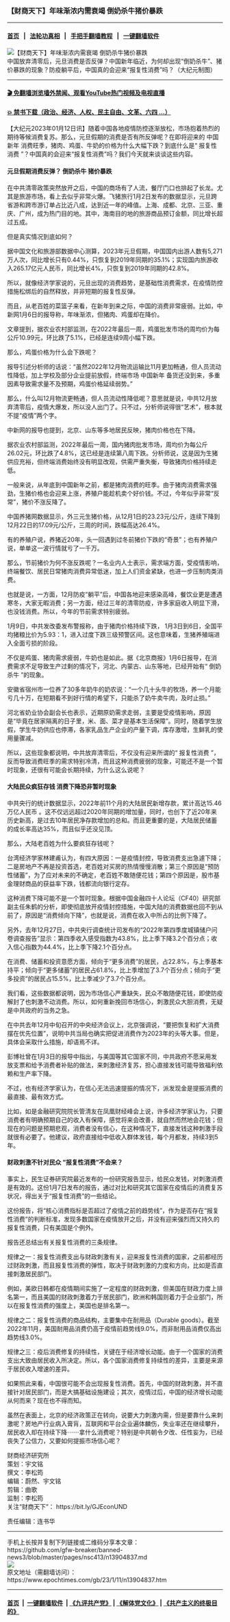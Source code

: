 ### 【财商天下】年味渐浓内需衰竭 倒奶杀牛猪价暴跌
------------------------

#### [首页](https://github.com/gfw-breaker/banned-news3/blob/master/README.md) &nbsp;&nbsp;|&nbsp;&nbsp; [法轮功真相](https://github.com/begood0513/basic/blob/master/README.md)  &nbsp;&nbsp;|&nbsp;&nbsp; [手把手翻墙教程](https://github.com/gfw-breaker/guides/wiki)  &nbsp;&nbsp;|&nbsp;&nbsp; [一键翻墙软件](https://github.com/gfw-breaker/nogfw/blob/master/README.md)  



<div><img alt="【财商天下】年味渐浓内需衰竭 倒奶杀牛猪价暴跌" class="attachment-djy_600_400 size-djy_600_400 wp-post-image" src="https://i.epochtimes.com/assets/uploads/2023/01/id13904858-0111_1200x8003-600x400.jpg"/>
<div class="caption">
 中国放弃清零后，元旦消费是否反弹？中国新年临近，为何却出现“倒奶杀牛”、猪价暴跌的现象？防疫躺平后，中国真的会迎来“报复性消费”吗？（大纪元制图）
</div></div><hr/>

#### [ 🎬  免翻墙浏览墙外禁闻、观看YouTube热门视频及电视直播](https://github.com/gfw-breaker/HelloWorld)

#### [ 💥  禁书下载（政治、经济、人权、民主自由、文革、六四 ...）](https://github.com/gfw-breaker/books/blob/master/README.md)

<div><p>
 【大纪元2023年01月12日讯】随着中国各地疫情防控逐渐放松，市场抱着热烈的期待等候消费复苏。那么，元旦假期的消费是否有所反弹呢？在即将迎来的
 <ok href="https://www.epochtimes.com/gb/tag/%E4%B8%AD%E5%9B%BD%E6%96%B0%E5%B9%B4.html">
  中国新年
 </ok>
 消费旺季，猪肉、鸡蛋、牛奶的价格为什么大幅下跌？到底什么是“
 <ok href="https://www.epochtimes.com/gb/tag/%E6%8A%A5%E5%A4%8D%E6%80%A7%E6%B6%88%E8%B4%B9.html">
  报复性消费
 </ok>
 ”？中国真的会迎来“报复性消费”吗？我们今天就来谈谈这些内容。
</p>
<p>
</p>
<h4>
 元旦假期消费反弹？
 <ok href="https://www.epochtimes.com/gb/tag/%E5%80%92%E5%A5%B6%E6%9D%80%E7%89%9B.html">
  倒奶杀牛
 </ok>
 <ok href="https://www.epochtimes.com/gb/tag/%E7%8C%AA%E4%BB%B7%E6%9A%B4%E8%B7%8C.html">
  猪价暴跌
 </ok>
</h4>
<p>
 在中共清零政策突然放开之后，中国的商场有了人流，餐厅门口也排起了长龙。尤其是旅游市场，看上去似乎非常火爆。飞猪旅行1月2日发布的数据显示，元旦跨省游和跨市游订单占比近八成，达到近一年的峰值。上海、成都、北京、三亚、重庆、广州，成为热门目的地。其中，海南目的地的旅游商品预订金额，同比增长超过五成。
</p>
<p>
 但是真实情况到底如何？
</p>
<p>
 据中国文化和旅游部数据中心测算，2023年元旦假期，中国国内出游人数有5,271万人次，同比增长只有0.44%，只恢复到2019年同期的35.1%；实现国内旅游收入265.17亿元人民币，同比增长4%，只恢复到2019年同期的42.8%。
</p>
<p>
 所以，就像经济学家说的，元旦出现的消费趋势，是基础性消费需求，在疫情防控措施松绑后的自然释放，并非短期的报复性反弹。
</p>
<p>
 而且，从老百姓的菜篮子来看，在新年到来之际，中国的消费非常疲弱。比如，中新网1月6日的报导称，年味渐浓，但猪肉、鸡蛋却在降价。
</p>
<p>
 文章提到，据农业农村部监测，在2022年最后一周，鸡蛋批发市场的周均价为每公斤10.99元，环比跌了5.1%，已经是连续9周小幅下跌。
</p>
<p>
 那么，鸡蛋价格为什么会下跌呢？
</p>
<p>
 报导引述分析师的话说：“虽然2022年12月物流运输比11月更加畅通，但人员流动性降低，加上学校及部分企业提前放假，终端市场
 <ok href="https://www.epochtimes.com/gb/tag/%E4%B8%AD%E5%9B%BD%E6%96%B0%E5%B9%B4.html">
  中国新年
 </ok>
 备货还没到来，多重因素导致需求量不及预期，鸡蛋价格延续弱势。”
</p>
<p>
 那么，什么叫12月物流更畅通，但人员流动性降低呢？意思就是说，中共12月放弃清零后，疫情大爆发，所以没人出门了。只不过，分析师说得很“艺术”，根本就不提“疫情”两个字。
</p>
<p>
 中新网的报导也提到，北京、山东等多地居民反映，猪肉价格也在下降。
</p>
<p>
 据农业农村部监测，2022年最后一周，国内猪肉批发市场，周均价为每公斤26.02元，环比跌了4.8%，这已经是连续第八周下跌。分析师说，这是因为生猪供应充裕，但终端消费始终没有明显改观，供需严重失衡，导致猪肉价格持续走低。
</p>
<p>
 一般来说，从年底到中国新年之前，都是猪肉消费的旺季。由于猪肉消费需求强劲，生猪价格也会迎来上涨，养殖户能趁机卖个好价钱。不过，今年似乎非常“反常”，猪价不涨反降了。
</p>
<p>
 中国养猪网数据显示，外三元生猪价格，从12月1日的23.23元/公斤，连续下降到12月22日的17.09元/公斤，三周的时间，跌幅高达26.4%。
</p>
<p>
 有的养殖户说，养猪近20年，头一回遇到过冬前猪价下跌的“奇景”；也有养殖户说，单单这一波行情就亏了一千万。
</p>
<p>
 那么，节前猪价为何不涨反跌呢？一名业内人士表示，需求端方面，受疫情影响，终端餐饮、居民日常猪肉消费异常低迷，加上人们资金紧缺，也进一步压制肉类消费。
</p>
<p>
 也就是说，一方面，12月防疫“躺平”后，中国各地迎来感染高峰，餐饮业更是遭遇寒冬，大家无暇消费；另一方面，经过三年的清零防疫，许多家庭收入明显下滑，也没钱消费。所以，今年的节前需求特别疲弱。
</p>
<p>
 1月9日，中共发改委发布警报称，由于猪肉价格持续下跌， 1月3日到6日，全国平均猪粮比价为5.93：1，进入过度下跌三级预警区间。这也意味着，生猪养殖端进入全面亏损的阶段。
</p>
<p>
 不仅是鸡蛋、猪肉需求疲弱，牛奶也是如此。据《北京商报》1月6日报导，在消费需求不足导致生产过剩的情况下，河北、内蒙古、山东等地，已经开始有“
 <ok href="https://www.epochtimes.com/gb/tag/%E5%80%92%E5%A5%B6%E6%9D%80%E7%89%9B.html">
  倒奶杀牛
 </ok>
 ”的现象。
</p>
<p>
 安徽省宿州市一位养了30多年奶牛的奶农说：“一个几十头牛的牧场，养一个月能亏几十万，在短期看不到好行情的希望下，只能杀了奶牛卖牛肉，及时止损。”
</p>
<p>
 河北省奶业协会副会长也表示，近期原奶需求走弱，主要是受疫情影响，原因是“毕竟在居家隔离的日子里，米、面、菜才是基本生活保障”。同时，随着学生放假，学生牛奶供应也停滞，各家乳品生产企业的产量下调，库存激增，生鲜乳的使用量骤减。
</p>
<p>
 所以，这些现象都说明，中共放弃清零后，不仅没有迎来所谓的“
 <ok href="https://www.epochtimes.com/gb/tag/%E6%8A%A5%E5%A4%8D%E6%80%A7%E6%B6%88%E8%B4%B9.html">
  报复性消费
 </ok>
 ”，反而导致消费旺季的需求特别冷清，而且这种消费疲弱的现象，可能还不是一个暂时现象，还很有可能会长期持续，为什么这么说呢？
</p>
<h4>
 大陆民众疯狂存钱 消费下降恐非暂时现象
</h4>
<p>
 中共央行的统计数据显示，2022年前11个月的大陆居民新增存款，累计高达15.46万亿人民币 。这不仅远远超过2020年同期的增加量，同时，也创下了近20年来历史新高，是过去10年居民净存款增加的总和。而且更重要的是，大陆居民储蓄的成长率高达35%，而且似乎还没见顶。
</p>
<p>
 那么，大陆老百姓为什么要疯狂存钱呢？
</p>
<p>
 台湾经济学家林建甫认为，有四大原因：一是疫情封控，导致消费支出急遽下降；二是房地产不再是投资首选，老百姓对买房的热情慢慢消散；第三个原因是“预防性储蓄”，为了应对未来的不确定，老百姓不敢随便花钱；第四个原因是，股市基金理财商品的获益率下跌，钱都流向银行定存。
</p>
<p>
 这种消费下降可能不是一个暂时现象。根据中国金融四十人论坛（CF40）研究部副主任朱鹤的分析，即使彻底放开疫情封控措施，中国大陆的消费数据也回不到从前了，原因是“消费倾向下降”，也就是说，消费在收入中所占的比例下降了。
</p>
<p>
 另外，去年12月27日，中共央行调查统计司发布的“2022年第四季度城镇储户问卷调查报告”显示：第四季收入感受指数为43.8%，比上季下降3.2个百分点；收入信心指数为44.4%，比上季下降2.1个百分点。
</p>
<p>
 在消费、储蓄和投资意愿方面，倾向于“更多消费”的居民，占22.8%，与上季基本持平；倾向于“更多储蓄”的居民占61.8%，比上季增加了3.7个百分点；倾向于“更多投资”的居民占15.5%，比上季减少了3.7个百分点。
</p>
<p>
 我们看，这些数据都说明，因为市场信心严重缺失，民众不敢随便花钱，即使防疫解封了也刺激不动消费。所以，如何重新挽回市场信心，刺激民众大胆消费，无疑是中共政府的当务之急。
</p>
<p>
 在中共去年12月中旬召开的中央经济会议上，北京强调说，“要把恢复和扩大消费摆在优先位置”，说明中共当局也确实把促进消费作为2023年的头等大事。但是，具体会采取什么措施，却语焉不详。
</p>
<p>
 彭博社曾在1月3日的报导中指出，与美国等其它国家不同，中共政府不愿采用发放支票和给予消费者补贴的做法，来刺激经济复苏，担心直接发钱可能导致福利依赖和生产率下降。
</p>
<p>
 不过，也有经济学家认为，在信心无法迅速提振的情况下，派发现金是提振消费的最直接、最有效方式。
</p>
<p>
 比如，如是金融研究院院长管清友在凤凰财经峰会上说，许多经济学家认为，只要消费者有明确预期自己的收入有保障，感觉将来会改善，就自然而然地会花钱；但现在的问题是预期悲观，消费者没有信心，在这种情况下，直接发钱这种刺激手段就很有必要了。他建议，政府直接给中低收入群体发钱，每个月都发，持续3到5年。
</p>
<h4>
 财政刺激不针对民众 “报复性消费”不会来？
</h4>
<p>
 事实上，民生证券研究院最近发布的一份研究报告显示，给民众发钱，对刺激消费是有效的。这份1月7日发布的报告，通过对比和研究其它国家在疫情后的消费复苏状况，得出关于“报复性消费”的一些结论。
</p>
<p>
 这份报告，将“核心消费指标是否超过了疫情之前的趋势线”，作为是否存在“报复性消费”的判断标准，发现多数国家在疫情放开之后，并没有迎来强烈而又持久的报复性消费，只有美国是个例外。
</p>
<p>
 报告还总结出有关报复性消费的三条规律。
</p>
<p>
 规律之一：报复性消费支出与财政刺激有关，迎来报复性消费的国家，之前都经历过财政刺激，而且报复性消费的弹性，取决于财政刺激的力度和方向，比如是否直接刺激居民部门。
</p>
<p>
 例如，美欧日韩都在疫情期间实施了一定程度的财政刺激，但美国在财政力度上排名第一，而且美国的财政刺激着力于居民部门，欧洲和韩国则着力于企业部门，所以在报复性消费的强度上，美国也是排名第一。
</p>
<p>
 规律之二：报复性消费的商品结构，主要集中在耐用品（Durable goods）。截至2022年11月，美国耐用品消费仍高于疫情前趋势线9.0%，而非耐用品消费仅高出趋势线3.0%。
</p>
<p>
 规律之三：疫后消费修复的持续性，关键在于经济增长动能。由于一个国家的消费支出大致由居民收入所决定。所以，各个国家消费修复持续性的差异，主要是来源于居民收入增速的差异。
</p>
<p>
 如果照此来看，中国很可能不会出现报复性消费。首先，中国的财政刺激，并不直接针对居民部门，而是大搞基础设施建设；其次，疫情过后，中国的经济增长动能从何而来？现在也不得而知。
</p>
<p>
 虽然在表面上，北京的经济政策正在转向，说要大力刺激内需，但是要靠什么来刺激呢？房地产行业病入膏肓，互联网和平台企业遍体麟伤，失业率还在继续攀升，居民收入却在持续下降⋯⋯拿什么消费呢？特别是中共朝令夕改、任性妄为，已经丧失了公信力，又要如何提振市场信心呢？
</p>
<p>
 财商经济研究所
 <br/>
 策划：宇文铭
 <br/>
 撰文：李松筠
 <br/>
 编辑：蔚然、宇文铭
 <br/>
 剪辑：曲歌
 <br/>
 监制：李松筠
 <br/>
 关注“财商天下”：
 <ok href="https://bit.ly/GJEconUND">
  https://bit.ly/GJEconUND
 </ok>
</p>
<p>
 责任编辑：连书华
</p>
</div>
<hr/>
手机上长按并复制下列链接或二维码分享本文章：<br/>
https://github.com/gfw-breaker/banned-news3/blob/master/pages/nsc413/n13904837.md <br/>
<a href='https://github.com/gfw-breaker/banned-news3/blob/master/pages/nsc413/n13904837.md'><img src='https://github.com/gfw-breaker/banned-news3/blob/master/pages/nsc413/n13904837.md.png'/></a> <br/>
原文地址（需翻墙访问）：https://www.epochtimes.com/gb/23/1/11/n13904837.htm


------------------------
#### [首页](https://github.com/gfw-breaker/banned-news3/blob/master/README.md) &nbsp;|&nbsp; [一键翻墙软件](https://github.com/gfw-breaker/nogfw/blob/master/README.md) &nbsp;| [《九评共产党》](https://github.com/gfw-breaker/9ping.md/blob/master/README.md#九评之一评共产党是什么) | [《解体党文化》](https://github.com/gfw-breaker/jtdwh.md/blob/master/README.md) | [《共产主义的终极目的》](https://github.com/gfw-breaker/gczydzjmd.md/blob/master/README.md)


<img src='http://gfw-breaker.win/banned-news3/pages/nsc413/n13904837.md' width='0px' height='0px'/>